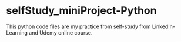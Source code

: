 # selfStudy_miniProject-Python
This python code files are my practice from self-study from LinkedIn-Learning and Udemy online course.
